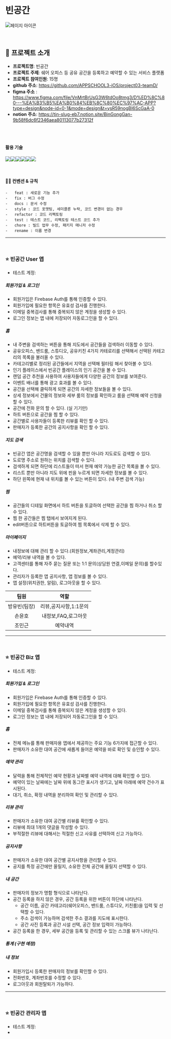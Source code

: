 # 빈공간
![페이지 아이콘](https://tin-slug-eb7.notion.site/image/https%3A%2F%2Fmedia.discordapp.net%2Fattachments%2F1145881976209948734%2F1148443641170362513%2Ffc.jpg?table=block&id=9b58f6dc-6f23-46ae-a801-13077b27312f&spaceId=2579cb2f-2b59-450e-ba2a-4bd4e5932e09&width=250&userId=&cache=v2)

<br />

## 📌 프로젝트 소개
- **프로젝트명**: 빈공간
- **프로젝트 주제**: 쉐어 오피스 등 공유 공간을 등록하고 예약할 수 있는 서비스 플랫폼
- **프로젝트 참여인원**: 15명
- **github 주소**: https://github.com/APPSCHOOL3-iOS/project03-teamD/
- **figma 주소** : https://www.figma.com/file/VnMrtBrUsG3W6tdOo8tmg3/D%ED%8C%80---%EA%B3%B5%EA%B0%84%EB%8C%80%EC%97%AC-APP?type=design&node-id=0-1&mode=design&t=ysR59nogBI6ScGaA-0
- **notion 주소**: https://tin-slug-eb7.notion.site/BinGongGan-9b58f6dc6f2346aea80113077b27312f

<br /><br />

#### 활용 기술
<img  src="https://img.shields.io/badge/Notion-000000?style=for-the-badge&logo=notion&logoColor=white"><img src="https://img.shields.io/badge/figma-F24E1E?style=for-the-badge&logo=figma&logoColor=white"><img src="https://img.shields.io/badge/xcode-147EFB?style=for-the-badge&logo=xcode&logoColor=white"><img src="https://img.shields.io/badge/github-181717?style=for-the-badge&logo=github&logoColor=white"><img src="https://img.shields.io/badge/firebase-FFCA28?style=for-the-badge&logo=firebase&logoColor=white"><img src="https://img.shields.io/badge/swift-F05138?style=for-the-badge&logo=swift&logoColor=white">

<br />

####  🤙🏻 컨벤션 & 규칙
```
-   feat : 새로운 기능 추가
-   fix : 버그 수정
-   docs : 문서 수정
-   style : 코드 포맷팅, 세미콜론 누락, 코드 변경이 없는 경우
-   refactor : 코드 리펙토링
-   test : 테스트 코드, 리펙토링 테스트 코드 추가
-   chore : 빌드 업무 수정, 패키지 매니저 수정
-   rename : 이름 변경
```

-----
<br />

### ⭐️ 빈공간 User 앱
- 테스트 계정:


##### 회원가입 & 로그인
- 회원가입은 Firebase Auth를 통해 인증할 수 있다.
- 회원가입에 필요한 항목은 유효성 검사를 진행한다.
- 이메일 중복검사를 통해 중복되지 않은 계정을 생성할 수 있다.
- 로그인 정보는 앱 내에 저장되어 자동로그인을 할 수 있다.

##### 홈
- 내 주변을 검색하는 버튼을 통해 지도에서 공간들을 검색하러 이동할 수 있다.
- 공유오피스, 밴드룸, 스튜디오, 공유키친 4가지 카테로리를 선택해서 선택된 카테고리의 목록을 불러올 수 있다.
- 카테고리별로 정리된 공간들에서 지역을 선택해 필터링 해서 찾아볼 수 있다.
- 인기 플레이스에서 빈공간 플레이스의 인기 공간을 볼 수 있다.
- 랜덤 공간 추천을 사용하여 사용자들에게 다양한 공간의 정보를 보여준다.
- 이벤트 배너를 통해 광고 효과를 볼 수 있다.
- 공간을 선택해 클릭하게 되면 공간의 자세한 정보들을 볼 수 있다.
- 상세 정보에서 건물의 정보와 세부 룸의 정보를 확인하고 룸을 선택해 예약 신청을 할 수 있다.
- 공간에 전화 문의 할 수 있다. (실 기기만)
- 하트 버튼으로 공간을 찜 할 수 있다.
- 공간별로 사용자들이 등록한 리뷰를 확인 할 수 있다.
- 판매자가 등록한 공간의 공지사항을 확인 할 수 있다.


##### 지도 검색
- 빈공간 앱은 공간명을 검색할 수 있을 뿐만 아니라 지도로도 검색할 수 있다.
- 도로명 주소로 원하는 위치를 검색할 수 있다.
- 검색하게 되면 하단에 리스트들이 떠서 현재 예약 가능한 공간 목록을 볼 수 있다.
- 리스트 뿐만 아니라 지도 위에 핀을 누르게 되면 자세한 정보를 볼 수 있다.
- 하단 왼쪽에 현재 내 위치를 볼 수 있는 버튼이 있다. (내 주변 검색 가능)

##### 찜
- 공간들의 디테일 화면에서 하트 버튼을 토글하여 선택한 공간을 찜 하거나 취소 할 수 있다.
- 찜 한 공간들은 찜 탭에서 보여지게 된다.
- edit버튼으로 하트버튼을 토글하여 찜 목록에서 삭제 할 수 있다.

##### 마이페이지
- 내정보에 대해 관리 할 수 있다.(회원정보,계좌관리,계정관리)
- 예약/리뷰 내역을 볼 수 있다.
- 고객센터를 통해 자주 묻는 질문 또는 1:1 문의(상담원 연결,이메일 문의)를 할수있다.
- 관리자가 등록한 앱 공지사항, 앱 정보를 볼 수 있다.
- 앱 설정(위치권한, 알림), 로그아웃을 할 수 있다.

|팀원|역할|
|:---:|:---:|
|방유빈(팀장)|리뷰,공지사항,1:1문의|
|손윤호|내정보,FAQ,로그아웃|
|조민근|예약내역|
---
<br />

### ⭐️ 빈공간 Biz 앱
- 테스트 계정:

##### 회원가입 & 로그인
- 회원가입은 Firebase Auth를 통해 인증할 수 있다.
- 회원가입에 필요한 항목은 유효성 검사를 진행한다.
- 이메일 중복검사를 통해 중복되지 않은 계정을 생성할 수 있다.
- 로그인 정보는 앱 내에 저장되어 자동로그인을 할 수 있다.

##### 홈
- 전체 메뉴를 통해 판매자용 앱에서 제공하는 주요 기능 6가지에 접근할 수 있다.
- 판매자가 소유한 대여 공간에 새롭게 들어온 예약을 바로 확인 및 승인할 수 있다.

##### 예약 관리
- 달력을 통해 전체적인 예약 현황과 날짜별 예약 내역에 대해 확인할 수 있다.
- 예약이 있는 날짜에는 날짜 위에 동그란 표시가 생기고, 날짜 아래에 예약 건수가 표시된다.
- 대기, 취소, 확정 내역을 분리하여 확인 및 관리할 수 있다.

##### 리뷰 관리
- 판매자가 소유한 대여 공간별 리뷰를 확인할 수 있다.
- 리뷰에 최대 1개의 댓글을 작성할 수 있다.
- 부적절한 리뷰에 대해서는 적절한 신고 사유를 선택하여 신고 가능하다.

##### 공지사항
- 판매자가 소유한 대여 공간별 공지사항을 관리할 수 있다.
- 공지를 특정 공간에만 올릴지, 소유한 전체 공간에 올릴지 선택할 수 있다.

##### 내 공간
- 판매자의 정보가 명함 형식으로 나타난다.
- 공간 등록을 하지 않은 경우, 공간 등록을 위한 버튼이 하단에 나타난다.
  - 공간 이름, 공간 카테고리(쉐어오피스, 밴드룸, 스튜디오, 키친룸)을 입력 및 선택할 수 있다.
  - 주소 검색이 가능하며 검색한 주소 결과를 지도에 표시한다.
  - 공간 사진 등록과 공간 시설 선택, 공간 정보 입력이 가능하다.
- 공간 등록을 한 경우, 세부 공간을 등록 및 관리할 수 있는 스크롤 뷰가 나타난다.

##### 통계 (구현 예정)
##### 내 정보
- 회원가입시 등록한 판매자의 정보를 확인할 수 있다.
- 전화번호, 계좌번호를 수정할 수 있다.
- 로그아웃과 회원탈퇴가 가능하다.

---
<br />

### ⭐️ 빈공간 관리자 앱
- 테스트 계정:
- 




